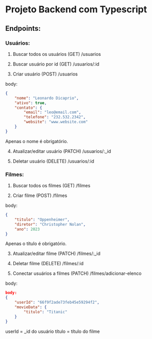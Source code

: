 # Projeto Backend com Typescript

## Endpoints:

### Usuários:

1. Buscar todos os usuários (GET)
   /usuarios

2. Buscar usuário por id (GET)
   /usuarios/:id

3. Criar usuário (POST)
   /usuarios

body:

```json
{
    "nome": "Leonardo Dicaprio",
    "ativo": true,
    "contato": {
        "email": "leo@email.com",
        "telefone": "232.532.2342",
        "website": "www.website.com"
    }
}
```

Apenas o nome é obrigatório.

4. Atualizar/editar usuário (PATCH)
   /usuarios/:\_id

5. Deletar usuário (DELETE)
   /usuarios/:id

### Filmes:

1. Buscar todos os filmes (GET)
   /filmes

2. Criar filme (POST)
   /filmes

body:

```json
{
    "titulo": "Oppenheimer",
    "diretor": "Christopher Nolan",
    "ano": 2023
}
```

Apenas o título é obrigatório.

3. Atualizar/editar filme (PATCH)
   /filmes/:\_id

4. Deletar filme (DELETE)
   /filmes/:id

5. Conectar usuários a filmes (PATCH)
   /filmes/adicionar-elenco

body:

```json
body:
{
    "userId": "66f9f2ade73feb45e59294f2",
    "movieData": {
        "titulo": "Titanic"
    }
}

```

userId = \_id do usuário
título = título do filme
